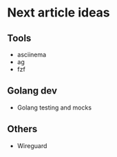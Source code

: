 # Next article ideas

## Tools

- asciinema
- ag
- fzf

## Golang dev

- Golang testing and mocks

## Others

- Wireguard

